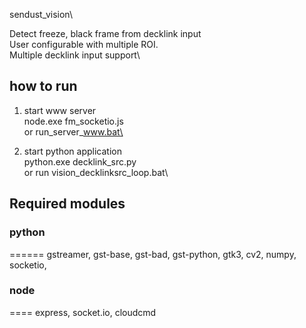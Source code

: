 sendust_vision\

Detect freeze, black frame from decklink input\
User configurable with multiple ROI.\
Multiple decklink input support\

## how to run

1. start www server\
node.exe fm_socketio.js\
or run_server_www.bat\

2. start python application\
python.exe decklink_src.py\
or run vision_decklinksrc_loop.bat\


## Required modules

### python
======
gstreamer, gst-base, gst-bad, gst-python, gtk3, cv2, numpy, socketio, 

### node
====
express, socket.io, cloudcmd

